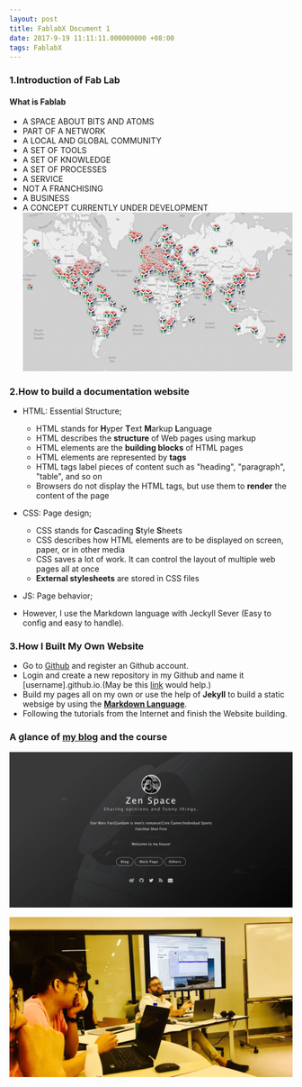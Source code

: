 ```yaml
---
layout: post  
title: FablabX Document 1
date: 2017-9-19 11:11:11.000000000 +08:00  
tags: FablabX  
---
```


### 1.Introduction of Fab Lab

#### What is Fablab

+ A SPACE ABOUT BITS AND ATOMS
+ PART OF A NETWORK
+ A LOCAL AND GLOBAL COMMUNITY
+ A SET OF TOOLS
+ A SET OF KNOWLEDGE
+ A SET OF PROCESSES
+ A SERVICE
+ NOT A FRANCHISING
+ A BUSINESS
+ A CONCEPT CURRENTLY UNDER DEVELOPMENT
![Fablab Distribution](https://raw.githubusercontent.com/KhaosZen/khaoszen.github.io/master/_posts/pics/Fablabdistro.png)

### 2.How to build a documentation website
+ HTML: Essential Structure;
	+ HTML stands for **H**yper **T**ext **M**arkup **L**anguage
	+ HTML describes the **structure** of Web pages using markup
	+ HTML elements are the **building blocks** of HTML pages
	+ HTML elements are represented by **tags**
	+ HTML tags label pieces of content such as "heading", "paragraph", "table", and so on
	+ Browsers do not display the HTML tags, but use them to **render** the content of the page
+ CSS: Page design;
	+ CSS stands for **C**ascading **S**tyle **S**heets
	+ CSS describes how HTML elements are to be displayed on screen, paper, or in other media
	+ CSS saves a lot of work. It can control the layout of multiple web pages all at once
	+ **External stylesheets** are stored in CSS files
+ JS: Page behavior;

+ However, I use the Markdown language with Jeckyll Sever (Easy to config and easy to handle).

### 3.How I Built My Own Website
+ Go to [Github](https://www.github.com) and register an Github account.
+ Login and create a new repository in my Github and name it [username].github.io.(May be this [link](https://pages.github.com/) would help.)
+ Build my pages all on my own or use the help of **Jekyll** to build a static websige by using the [**Markdown Language**](https://guides.github.com/features/mastering-markdown/).
+ Following the tutorials from the Internet and finish the Website building.

### A glance of [my blog](https://khaoszen.github.io) and the course
![My Page](https://raw.githubusercontent.com/KhaosZen/khaoszen.github.io/master/_posts/pics/MyPages.png)

![My Page](https://raw.githubusercontent.com/KhaosZen/khaoszen.github.io/master/_posts/pics/Inthecourse.jpg)
